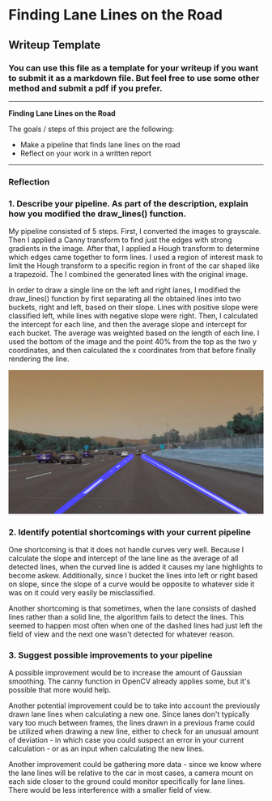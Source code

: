 # **Finding Lane Lines on the Road** 

## Writeup Template

### You can use this file as a template for your writeup if you want to submit it as a markdown file. But feel free to use some other method and submit a pdf if you prefer.

---

**Finding Lane Lines on the Road**

The goals / steps of this project are the following:
* Make a pipeline that finds lane lines on the road
* Reflect on your work in a written report


[//]: # (Image References)

[image1]: ./test_images_output/solidWhiteCurve.jpg 

---

### Reflection

### 1. Describe your pipeline. As part of the description, explain how you modified the draw_lines() function.

My pipeline consisted of 5 steps. First, I converted the images to grayscale.
Then I applied a Canny transform to find just the edges with strong gradients in the image.
After that, I applied a Hough transform to determine which edges came together to form lines.
I used a region of interest mask to limit the Hough transform to a specific region in front of the car shaped like a trapezoid. The I combined the generated lines with the original image.

In order to draw a single line on the left and right lanes, I modified the draw_lines() function by first separating all the obtained lines into two buckets, right and left, based on their slope. Lines with positive slope were classified left, while lines with negative slope were right.
Then, I calculated the intercept for each line, and then the average slope and intercept for each bucket. The average was weighted based on the length of each line. I used the bottom of the image and the point 40% from the top as the two y coordinates, and then calculated the x coordinates from that before finally rendering the line.

![A shot with lane lines highlighted][image1]


### 2. Identify potential shortcomings with your current pipeline


One shortcoming is that it does not handle curves very well. Because I calculate the slope and intercept of the lane line as the average of all detected lines, when the curved line is added it causes my lane highlights to become askew. Additionally, since I bucket the lines into left or right based on slope, since the slope of a curve would be opposite to whatever side it was on it could very easily be misclassified.

Another shortcoming is that sometimes, when the lane consists of dashed lines rather than a solid line, the algorithm fails to detect the lines. This seemed to happen most often when one of the dashed lines had just left the field of view and the next one wasn't detected for whatever reason. 


### 3. Suggest possible improvements to your pipeline

A possible improvement would be to increase the amount of Gaussian smoothing. The canny function in OpenCV already applies some, but it's possible that more would help.

Another potential improvement could be to take into account the previously drawn lane lines when calculating a new one. Since lanes don't typically vary too much between frames, the lines drawn in a previous frame could be utilized when drawing a new line, either to check for an unusual amount of deviation - in which case you could suspect an error in your current calculation - or as an input when calculating the new lines.

Another improvement could be gathering more data - since we know where the lane lines will be relative to the car in most cases, a camera mount on each side closer to the ground could monitor specifically for lane lines. There would be less interference with a smaller field of view.
